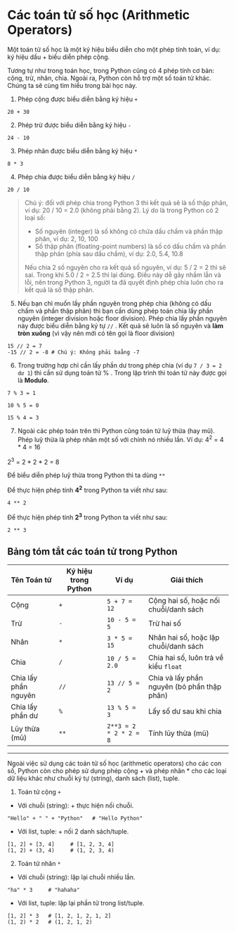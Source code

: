# Các toán tử số học (Arithmetic Operators)

Một toán tử số học là một ký hiệu biểu diễn cho một phép tính toán, ví dụ: ký hiệu dấu + biểu diễn phép cộng.

Tương tự như trong toán học, trong Python cũng có 4 phép tính cơ bản: cộng, trừ, nhân, chia. Ngoài ra, Python còn hỗ trợ một số toán tử khác. Chúng ta sẽ cùng tìm hiểu trong bài học này.

1. Phép cộng được biểu diễn bằng ký hiệu `+`
```
20 + 30
```

2. Phép trừ được biểu diễn bằng ký hiệu `-`
```
24 - 10
```

3. Phép nhân được biểu diễn bằng ký hiệu `*`
```
8 * 3
```

4. Phép chia được biểu diễn bằng ký hiệu `/`
```
20 / 10
```
>Chú ý: đối với phép chia trong Python 3 thì kết quả sẽ là số thập phân, ví dụ: 20 / 10 = 2.0 (không phải bằng 2). Lý do là trong Python có 2 loại số:
> - Số nguyên (integer) là số không có chứa dấu chấm và phần thập phân, ví dụ: 2, 10, 100
> - Số thập phân (floating-point numbers) là số có dấu chấm và phần thập phân (phía sau dấu chấm), ví dụ: 2.0, 5.4, 10.8
>
> Nếu chia 2 số nguyên cho ra kết quả số nguyên, ví dụ: 5 / 2 = 2 thì sẽ sai. Trong khi 5.0 / 2 = 2.5  thì lại đúng. Điều này dễ gây nhầm lẫn và lỗi, nên trong Python 3, người ta đã quyết định phép chia luôn cho ra kết quả là số thập phân. 

5. Nếu bạn chỉ muốn lấy phần nguyên trong phép chia (không có dấu chấm và phần thập phân) thì bạn cần dùng phép toán chia lấy phần nguyên (integer division hoặc floor division). Phép chia lấy phần nguyên này được biểu diễn bằng ký tự `//` . Kết quả sẽ luôn là số nguyên và **làm tròn xuống** (vì vậy nên mới có tên gọi là floor division)
```
15 // 2 = 7
-15 // 2 = -8 # Chú ý: Không phải baằng -7
```

6. Trong trường hợp chỉ cần lấy phần dư trong phép chia (ví dụ `7 / 3 = 2 dư 1`) thì cần sử dụng toán tử % . Trong lập trình thì toán tử này được gọi là **Modulo**.
```
7 % 3 = 1

10 % 5 = 0

15 % 4 = 3
```

7. Ngoài các phép toán trên thì Python cũng toán tử luỹ thừa (hay mũ). Phép luỹ thừa là phép nhân một số với chính nó nhiều lần. Ví dụ:
4<sup>2</sup> = 4 * 4 = 16

2<sup>3</sup> = 2 * 2 * 2 = 8

Để biểu diễn phép luỹ thừa trong Python thì ta dùng `**`

Để thực hiện phép tính **4<sup>2</sup>** trong Python ta viết như sau:

```
4 ** 2
```

Để thực hiện phép tính **2<sup>3</sup>** trong Python ta viết như sau:

```
2 ** 3
```

## Bảng tóm tắt các toán tử trong Python

| Tên Toán tử          | Ký hiệu trong Python | Ví dụ                   | Giải thích                                   |
|-----------------------|-----------------------|-------------------------|----------------------------------------------|
| Cộng                  | `+`                  | `5 + 7 = 12`            | Cộng hai số, hoặc nối chuỗi/danh sách        |
| Trừ                   | `-`                  | `10 - 5 = 5`            | Trừ hai số                                   |
| Nhân                  | `*`                  | `3 * 5 = 15`            | Nhân hai số, hoặc lặp chuỗi/danh sách        |
| Chia                  | `/`                  | `10 / 5 = 2.0`          | Chia hai số, luôn trả về kiểu `float`        |
| Chia lấy phần nguyên  | `//`                 | `13 // 5 = 2`           | Chia và lấy phần nguyên (bỏ phần thập phân)  |
| Chia lấy phần dư      | `%`                  | `13 % 5 = 3`            | Lấy số dư sau khi chia                       |
| Lũy thừa (mũ)         | `**`                 | `2**3 = 2 * 2 * 2 = 8`  | Tính lũy thừa (mũ)                           |


---

Ngoài việc sử dụng các toán tử số học (arithmetic operators) cho các con số, Python còn cho phép sử dụng phép cộng  + và phép nhân *  cho các loại dữ liệu khác như chuỗi ký tự (string), danh sách (list), tuple.

1. Toán tử cộng `+` 

- Với chuỗi (string): + thực hiện nối chuỗi.
```
"Hello" + " " + "Python"   # "Hello Python"
```

- Với list, tuple: + nối 2 danh sách/tuple.
```
[1, 2] + [3, 4]     # [1, 2, 3, 4]
(1, 2) + (3, 4)     # (1, 2, 3, 4)
```

2. Toán tử nhân `*` 

- Với chuỗi (string): lặp lại chuỗi nhiều lần.
```
"ha" * 3     # "hahaha"
```
- Với list, tuple: lặp lại phần tử trong list/tuple.
```
[1, 2] * 3   # [1, 2, 1, 2, 1, 2]
(1, 2) * 2   # (1, 2, 1, 2)
```